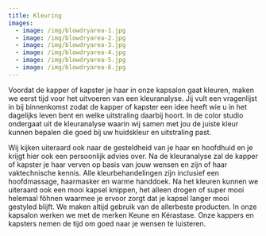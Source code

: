 ```yaml
---
title: Kleuring
images:
  - image: /img/blowdryarea-1.jpg
  - image: /img/blowdryarea-2.jpg
  - image: /img/blowdryarea-3.jpg
  - image: /img/blowdryarea-4.jpg
  - image: /img/blowdryarea-5.jpg
  - image: /img/blowdryarea-6.jpg
---
```



Voordat de kapper of kapster je haar in onze kapsalon gaat kleuren, maken we eerst tijd voor het uitvoeren van een kleuranalyse. Jij vult een vragenlijst in bij binnenkomst zodat de kapper of kapster een idee heeft wie u in het dagelijks leven bent en welke uitstraling daarbij hoort. In de color studio ondergaat uit de kleuranalyse waarin wij samen met jou de juiste kleur kunnen bepalen die goed bij uw huidskleur en uitstraling past.

Wij kijken uiteraard ook naar de gesteldheid van je haar en hoofdhuid en je krijgt hier ook een persoonlijk advies over. Na de kleuranalyse zal de kapper of kapster je haar verven op basis van jouw wensen en zijn of haar vaktechnische kennis. Alle kleurbehandelingen zijn inclusief een hoofdmassage, haarmasker en warme handdoek. Na het kleuren kunnen we uiteraard ook een mooi kapsel knippen, het alleen drogen of super mooi helemaal f&ouml;hnen waarmee je ervoor zorgt dat je kapsel langer mooi gestyled blijft. We maken altijd gebruik van de allerbeste producten. In onze kapsalon werken we met de merken Keune en K&eacute;rastase. Onze kappers en kapsters nemen de tijd om goed naar je wensen te luisteren.